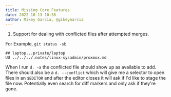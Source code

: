 ```yaml
---
title: Missing Core Features
date: 2022-10-13 10:38
author: Mikey Garcia, @gikeymarcia
---
```


1. Support for dealing with conflicted files after attempted merges.

For Example, `git status -sb`

```
## laptop...private/laptop
UU ../../../.notes/linux-sysadmin/proxmox.md
```

When I run `d. -a` the conflicted file should show up as available to add. There
should also be a `d. --conflict` which will give me a selector to open files in
an `$EDITOR` and after the editor closes it will ask if I'd like to stage the
file now. Potentially even search for diff markers and only ask if they're gone.
